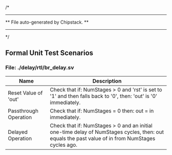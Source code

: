 
/*
*********************************************
**    File auto-generated by Chipstack.    **
*********************************************
*/

## Formal Unit Test Scenarios
### File: ./delay/rtl/br_delay.sv

|Name|Description|
|---|---|
|Reset Value of 'out'|Check that if: NumStages > 0 and 'rst' is set to '1' and then falls back to '0', then: 'out' is '0' immediately.|
|Passthrough Operation|Check that if: NumStages = 0 then: out = in immediately.|
|Delayed Operation|Check that if: NumStages > 0 and an initial one-time delay of NumStages cycles, then: out equals the past value of in from NumStages cycles ago.|
